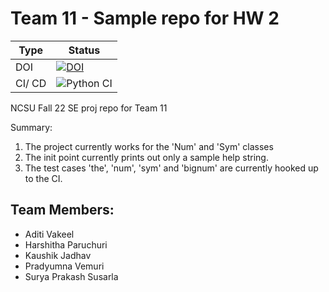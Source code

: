 # Team 11 - Sample repo for HW 2


| Type | Status |
| ---------- | -------------------- |
| DOI | [![DOI](https://zenodo.org/badge/527815538.svg)](https://zenodo.org/badge/latestdoi/527815538) |
| CI/ CD | ![Python CI](https://github.com/Surya-06/SE-Proj22-Team11/actions/workflows/build-test.yaml/badge.svg) |

NCSU Fall 22 SE proj repo for Team 11

Summary:
1. The project currently works for the 'Num' and 'Sym' classes
2. The init point currently prints out only a sample help string.
3. The test cases 'the', 'num', 'sym' and 'bignum' are currently hooked up to the CI.

## Team Members:
- Aditi Vakeel
- Harshitha Paruchuri
- Kaushik Jadhav
- Pradyumna Vemuri
- Surya Prakash Susarla
